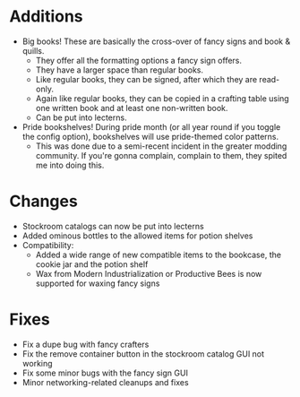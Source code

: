 # Additions

- Big books! These are basically the cross-over of fancy signs and book & quills.
  - They offer all the formatting options a fancy sign offers.
  - They have a larger space than regular books.
  - Like regular books, they can be signed, after which they are read-only.
  - Again like regular books, they can be copied in a crafting table using one written book and at least one non-written book.
  - Can be put into lecterns.
- Pride bookshelves! During pride month (or all year round if you toggle the config option), bookshelves will use pride-themed color patterns.
  - This was done due to a semi-recent incident in the greater modding community. If you're gonna complain, complain to them, they spited me into doing this.

# Changes

- Stockroom catalogs can now be put into lecterns
- Added ominous bottles to the allowed items for potion shelves
- Compatibility:
  - Added a wide range of new compatible items to the bookcase, the cookie jar and the potion shelf
  - Wax from Modern Industrialization or Productive Bees is now supported for waxing fancy signs

# Fixes

- Fix a dupe bug with fancy crafters
- Fix the remove container button in the stockroom catalog GUI not working
- Fix some minor bugs with the fancy sign GUI
- Minor networking-related cleanups and fixes

